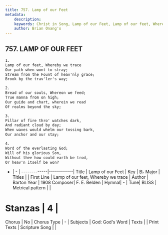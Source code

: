 ```yaml
---
title: 757. Lamp of our Feet
metadata:
    description: 
    keywords: Christ in Song, Lamp of our Feet, Lamp of our feet, Whereby we trace, 
    author: Brian Onang'o
---
```



## 757. LAMP OF OUR FEET

```txt
1.
Lamp of our feet, Whereby we trace
Our path when wont to stray;
Stream from the Fount of heav'nly grace;
Brook by the trav'ler's way;

2.
Bread of our souls, Whereon we feed;
True manna from on high;
Our guide and chart, wherein we read
Of realms beyond the sky;

3.
Pillar of fire thro' watches dark,
And radiant cloud by day;
When waves would whelm our tossing bark,
Our anchor and our stay;

4.
Word of the everlasting God;
Will of his glorious Son,
Without thee how could earth be trod,
Or heav'n itself be won?
```

- |   -  |
-------------|------------|
Title | Lamp of our Feet |
Key | B♭ Major |
Titles |  |
First Line | Lamp of our feet, Whereby we trace |
Author | Barton
Year | 1908
Composer| F. E. Belden |
Hymnal|  - |
Tune| BLISS |
Metrical pattern | |
# Stanzas | 4 |
Chorus | No |
Chorus Type | - |
Subjects | God: God's Word |
Texts |  |
Print Texts | 
Scripture Song |  |
  
